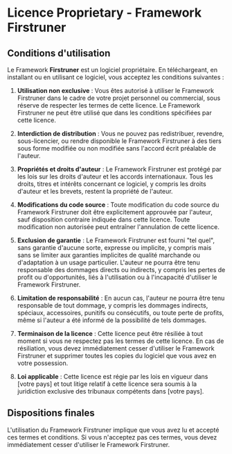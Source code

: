 # Licence Proprietary - Framework Firstruner

## Conditions d'utilisation

Le Framework **Firstruner** est un logiciel propriétaire. En téléchargeant, en installant ou en utilisant ce logiciel, vous acceptez les conditions suivantes :

1. **Utilisation non exclusive** : Vous êtes autorisé à utiliser le Framework Firstruner dans le cadre de votre projet personnel ou commercial, sous réserve de respecter les termes de cette licence. Le Framework Firstruner ne peut être utilisé que dans les conditions spécifiées par cette licence.

2. **Interdiction de distribution** : Vous ne pouvez pas redistribuer, revendre, sous-licencier, ou rendre disponible le Framework Firstruner à des tiers sous forme modifiée ou non modifiée sans l'accord écrit préalable de l'auteur.

3. **Propriétés et droits d'auteur** : Le Framework Firstruner est protégé par les lois sur les droits d'auteur et les accords internationaux. Tous les droits, titres et intérêts concernant ce logiciel, y compris les droits d'auteur et les brevets, restent la propriété de l'auteur.

4. **Modifications du code source** : Toute modification du code source du Framework Firstruner doit être explicitement approuvée par l'auteur, sauf disposition contraire indiquée dans cette licence. Toute modification non autorisée peut entraîner l'annulation de cette licence.

5. **Exclusion de garantie** : Le Framework Firstruner est fourni "tel quel", sans garantie d'aucune sorte, expresse ou implicite, y compris mais sans se limiter aux garanties implicites de qualité marchande ou d'adaptation à un usage particulier. L'auteur ne pourra être tenu responsable des dommages directs ou indirects, y compris les pertes de profit ou d'opportunités, liés à l'utilisation ou à l'incapacité d'utiliser le Framework Firstruner.

6. **Limitation de responsabilité** : En aucun cas, l'auteur ne pourra être tenu responsable de tout dommage, y compris les dommages indirects, spéciaux, accessoires, punitifs ou consécutifs, ou toute perte de profits, même si l'auteur a été informé de la possibilité de tels dommages.

7. **Terminaison de la licence** : Cette licence peut être résiliée à tout moment si vous ne respectez pas les termes de cette licence. En cas de résiliation, vous devez immédiatement cesser d'utiliser le Framework Firstruner et supprimer toutes les copies du logiciel que vous avez en votre possession.

8. **Loi applicable** : Cette licence est régie par les lois en vigueur dans [votre pays] et tout litige relatif à cette licence sera soumis à la juridiction exclusive des tribunaux compétents dans [votre pays].

## Dispositions finales

L'utilisation du Framework Firstruner implique que vous avez lu et accepté ces termes et conditions. Si vous n'acceptez pas ces termes, vous devez immédiatement cesser d'utiliser le Framework Firstruner.

